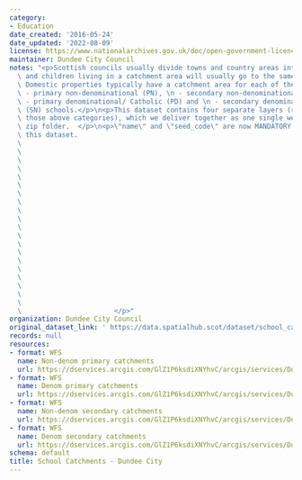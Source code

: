 ```yaml
---
category:
- Education
date_created: '2016-05-24'
date_updated: '2022-08-09'
license: https://www.nationalarchives.gov.uk/doc/open-government-licence/version/3/
maintainer: Dundee City Council
notes: "<p>Scottish councils usually divide towns and country areas into catchments\
  \ and children living in a catchment area will usually go to the same local school.\
  \ Domestic properties typically have a catchment area for each of their local:\n\
  \ - primary non-denominational (PN), \n - secondary non-denominational (SN), \n\
  \ - primary denominational/ Catholic (PD) and \n - secondary denominational/ Catholic\
  \ (SN) schools.</p>\n<p>This dataset contains four separate layers (representing\
  \ those above categories), which we deliver together as one single web service or\
  \ zip folder.  </p>\n<p>\"name\" and \"seed_code\" are now MANDATORY fields for\
  \ this dataset.                                                                \
  \                                                                              \
  \                                                                              \
  \                                                                              \
  \                                                                              \
  \                                                                              \
  \                                                                              \
  \                                                                              \
  \                                                                              \
  \                                                                              \
  \                                                                              \
  \                                                                              \
  \                                                                              \
  \                                                                              \
  \                                                                              \
  \                                                                              \
  \                                                                              \
  \                                                                              \
  \                                                                              \
  \                                                                              \
  \                                                                              \
  \                       </p>"
organization: Dundee City Council
original_dataset_link: ' https://data.spatialhub.scot/dataset/school_catchments-dc'
records: null
resources:
- format: WFS
  name: Non-denom primary catchments
  url: https://dservices.arcgis.com/GlZ1P6ksdiXNYhvC/arcgis/services/Dundee_School_Catchments_2022/WFSServer?service=wfs&request=getcapabilities
- format: WFS
  name: Denom primary catchments
  url: https://dservices.arcgis.com/GlZ1P6ksdiXNYhvC/arcgis/services/Dundee_School_Catchments_2022/WFSServer?service=wfs&request=getcapabilities
- format: WFS
  name: Non-denom secondary catchments
  url: https://dservices.arcgis.com/GlZ1P6ksdiXNYhvC/arcgis/services/Dundee_School_Catchments_2022/WFSServer?service=wfs&request=getcapabilities
- format: WFS
  name: Denom secondary catchments
  url: https://dservices.arcgis.com/GlZ1P6ksdiXNYhvC/arcgis/services/Dundee_School_Catchments_2022/WFSServer?service=wfs&request=getcapabilities
schema: default
title: School Catchments - Dundee City
---
```

